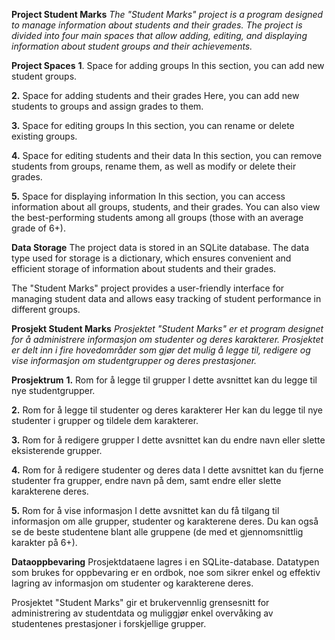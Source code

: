 **Project Student Marks**
_The "Student Marks" project is a program designed to manage information about students and their grades. The project is divided into four main spaces that allow adding, editing, and displaying information about student groups and their achievements._

**Project Spaces**
**1**. Space for adding groups
In this section, you can add new student groups.

**2.** Space for adding students and their grades
Here, you can add new students to groups and assign grades to them.

**3.** Space for editing groups
In this section, you can rename or delete existing groups.

**4.** Space for editing students and their data
In this section, you can remove students from groups, rename them, as well as modify or delete their grades.

**5.** Space for displaying information
In this section, you can access information about all groups, students, and their grades. You can also view the best-performing students among all groups (those with an average grade of 6+).

**Data Storage**
The project data is stored in an SQLite database. The data type used for storage is a dictionary, which ensures convenient and efficient storage of information about students and their grades.

The "Student Marks" project provides a user-friendly interface for managing student data and allows easy tracking of student performance in different groups.

**Prosjekt Student Marks**
_Prosjektet "Student Marks" er et program designet for å administrere informasjon om studenter og deres karakterer. Prosjektet er delt inn i fire hovedområder som gjør det mulig å legge til, redigere og vise informasjon om studentgrupper og deres prestasjoner._

**Prosjektrum**
**1.** Rom for å legge til grupper
I dette avsnittet kan du legge til nye studentgrupper.

**2.** Rom for å legge til studenter og deres karakterer
Her kan du legge til nye studenter i grupper og tildele dem karakterer.

**3.** Rom for å redigere grupper
I dette avsnittet kan du endre navn eller slette eksisterende grupper.

**4.** Rom for å redigere studenter og deres data
I dette avsnittet kan du fjerne studenter fra grupper, endre navn på dem, samt endre eller slette karakterene deres.

**5.** Rom for å vise informasjon
I dette avsnittet kan du få tilgang til informasjon om alle grupper, studenter og karakterene deres. Du kan også se de beste studentene blant alle gruppene (de med et gjennomsnittlig karakter på 6+).

**Dataoppbevaring**
Prosjektdataene lagres i en SQLite-database. Datatypen som brukes for oppbevaring er en ordbok, noe som sikrer enkel og effektiv lagring av informasjon om studenter og karakterene deres.

Prosjektet "Student Marks" gir et brukervennlig grensesnitt for administrering av studentdata og muliggjør enkel overvåking av studentenes prestasjoner i forskjellige grupper.
